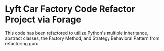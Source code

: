 # Lyft Car Factory Code Refactor Project via Forage
This code has been refactored to utilize Python's multiple inheritance, abstract classes, the Factory Method, and Strategy Behavioral Pattern from refactoring.guru
